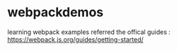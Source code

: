 # webpackdemos
learning webpack
examples referred the offical guides : https://webpack.js.org/guides/getting-started/

